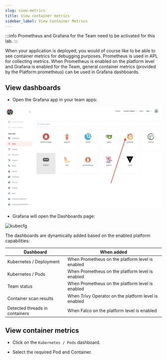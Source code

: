 ```yaml
---
slug: view-metrics
title: View container metrics
sidebar_label: View Container Metrics
---
```


:::info
Prometheus and Grafana for the Team need to be activated for this lab.
:::

When your application is deployed, you would of course like to be able to see container metrics for debugging purposes. Prometheus is used in APL for collecting metrics. When Prometheus is enabled on the platform level and Grafana is enabled for the Team, general container metrics (provided by the Platform prometheus) can be used in Grafana dashboards.

## View dashboards

- Open the Grafana app in your team apps:

![kubecfg](../../img/grafana-teams.png)

- Grafana will open the Dashboards page:

![kubecfg](../../img/grafana-dashboards.png)

The dashboards are dynamically added based on the enabled platform capabilities:

| Dashboard | When added |
| --------- | ---------- |
| Kubernetes / Deployment | When Prometheus on the platform level is enabled |
| Kubernetes / Pods       | When Prometheus on the platform level is enabled |
| Team status             | When Prometheus on the platform level is enabled |
| Container scan results  | When Trivy Operator on the platform level is enabled |
| Detected threads in containers | When Falco on the platform level is enabled |

## View container metrics

- Click on the `Kubernetes / Pods` dashboard.

- Select the required Pod and Container.
